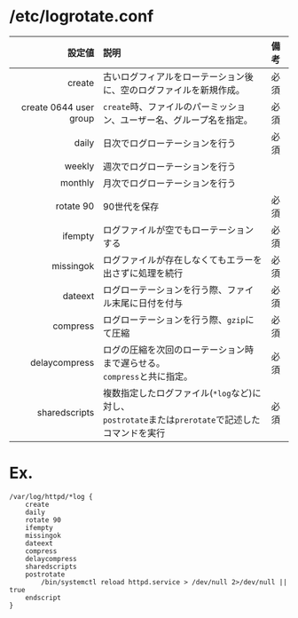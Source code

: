 # /etc/logrotate.conf

|設定値|説明|備考|
|--:|:--|:--|
|create|古いログフィアルをローテーション後に、空のログファイルを新規作成。|必須|
|create 0644 user group|`create`時、ファイルのパーミッション、ユーザー名、グループ名を指定。|必須|
|daily|日次でログローテーションを行う|必須|
|weekly|週次でログローテーションを行う||
|monthly|月次でログローテーションを行う||
|rotate 90|90世代を保存|必須|
|ifempty|ログファイルが空でもローテーションする|必須|
|missingok|ログファイルが存在しなくてもエラーを出さずに処理を続行|必須|
|dateext|ログローテーションを行う際、ファイル末尾に日付を付与|必須|
|compress|ログローテーションを行う際、`gzip`にて圧縮|必須|
|delaycompress|ログの圧縮を次回のローテーション時まで遅らせる。<br>`compress`と共に指定。|必須|
|sharedscripts|複数指定したログファイル(`*log`など)に対し、<br>`postrotate`または`prerotate`で記述したコマンドを実行|必須|

# Ex.

    /var/log/httpd/*log {
        create
        daily
        rotate 90
        ifempty
        missingok
        dateext
        compress
        delaycompress
        sharedscripts
        postrotate
            /bin/systemctl reload httpd.service > /dev/null 2>/dev/null || true
        endscript
    }



